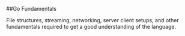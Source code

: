 
##Go Fundamentals

File structures, streaming, networking, server client setups, and other fundamentals required to get a good understanding of the language.




